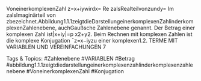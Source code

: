 VoneinerkomplexenZahl z=x+iywirdx= Re zalsRealteilvonzundy= Im zalsImaginärteil von
zbezeichnet.Abbildung1.1.1zeigtdieDarstellungeinerkomplexenZahlinderkomplexenZahlenebene,
auchGaußsche Zahlenebene genannt. Der Betrag einer komplexen Zahl ist|x+iy|=p
x2+y2.
Beim Rechnen mit komplexen Zahlen ist die komplexe Konjugation ¯z=x−iyzu einer komplexen1.2. TERME MIT VARIABLEN UND VEREINFACHUNGEN 7

   Tags & Topics:
   #Zahlenebene
   #VARIABLEN
   #Betrag
   #abbildung1.1.1zeigtdiedarstellungeinerkomplexenzahlinderkomplexenzahlenebene
   #VoneinerkomplexenZahl
   #Konjugation
